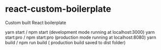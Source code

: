 # react-custom-boilerplate
Custom built React boilerplate

yarn start / npm start (development mode running at localhost:3000)
yarn start:pro / npm start:pro (production mode running at localhost:8080)
yarn build / npm run build ( production build saved to dist folder)
